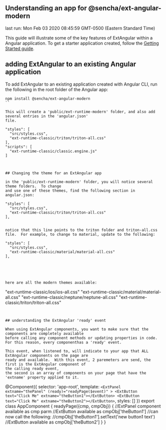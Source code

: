 ## Understanding an app for @sencha/ext-angular-modern

last run: Mon Feb 03 2020 08:45:59 GMT-0500 (Eastern Standard Time)

This guide will illustrate some of the key features of ExtAngular within a Angular application.
To get a starter application created,
follow the [Getting Started guide](https://github.com/sencha/ext-angular/blob/ext-angular-7.1.1/packages/ext-Angular-modern/GETTING_STARTED.md).

## adding ExtAngular to an existing Angular application

To add ExtAngular to an existing application created with Angular CLI, run the following
in the root folder of the Angular app:

```
npm install @sencha/ext-angular-modern
``

This will create a 'public/ext-runtime-modern' folder, and also add several entries in the 'angular.json'
file.

```
    "styles": [
      "src/styles.css",
      "ext-runtime-classic/triton/triton-all.css"
    ],
    "scripts": [
      "ext-runtime-classic/classic.engine.js"
    ]
```


## Changing the theme for an ExtAngular app

in the 'public/ext-runtime-modern' folder, you will notice several theme folders.  To change
and use one of these themes, find the following section in angular.json:

```
    "styles": [
      "src/styles.css",
      "ext-runtime-classic/triton/triton-all.css"
    ],
```

notice that this line points to the triton folder and triton-all.css file.  For example, to change to material, update to the following:

```
    "styles": [
      "src/styles.css",
      "ext-runtime-classic/material/material-all.css"
    ],
```




here are all the modern themes available:

```
"ext-runtime-classic/ios/ios-all.css"
"ext-runtime-classic/material/material-all.css"
"ext-runtime-classic/neptune/neptune-all.css"
"ext-runtime-classic/triton/triton-all.css"
```


## understanding the ExtAngular 'ready' event

When using ExtAngular components, you want to make sure that the components are completely available
before calling any component methods or updating properties in code.
For this reason, every componenthas a 'ready' event.

This event, when listened to, will indicate to your app that ALL ExtAngular components on the page are
ready and available.  With this event, 2 paremeters are send, the first is the ExtAngular component of
the calling ready event,
the second is an array of components on your page that have the 'extname' property applied to it.

```
@Component({
    selector: 'app-root',
    template: `
      <ExtPanel
        extname="thePanel"
        (ready)="readyPage($event)"
      >
        <ExtButton text="Click Me" extname="theButton1"></ExtButton>
        <ExtButton text="Click Me" extname="theButton2"></ExtButton>
    `,
    styles: []
})
export class AppComponent {
  readyPage({cmp, cmpObj}) {
    //ExtPanel component available as cmp parm
    //ExtButton available as cmpObj['theButton1']
    //can now call the following:
    //cmpObj['theButton1'].setText('new button1 text')
    //ExtButton available as cmpObj['theButton2']
  }
}

```
